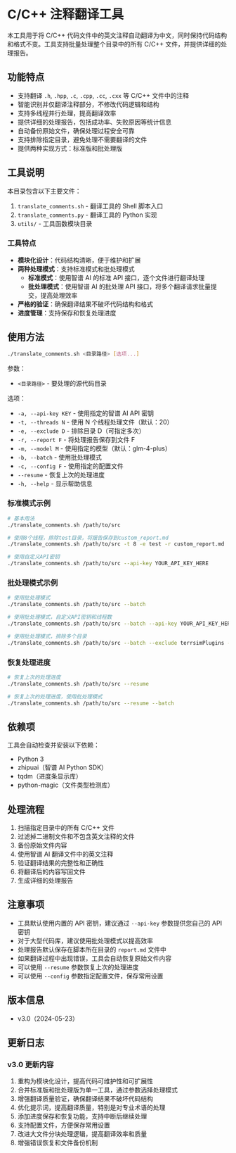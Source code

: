 # C/C++ 注释翻译工具

本工具用于将 C/C++ 代码文件中的英文注释自动翻译为中文，同时保持代码结构和格式不变。工具支持批量处理整个目录中的所有 C/C++ 文件，并提供详细的处理报告。

## 功能特点

- 支持翻译 `.h`, `.hpp`, `.c`, `.cpp`, `.cc`, `.cxx` 等 C/C++ 文件中的注释
- 智能识别并仅翻译注释部分，不修改代码逻辑和结构
- 支持多线程并行处理，提高翻译效率
- 提供详细的处理报告，包括成功率、失败原因等统计信息
- 自动备份原始文件，确保处理过程安全可靠
- 支持排除指定目录，避免处理不需要翻译的文件
- 提供两种实现方式：标准版和批处理版

## 工具说明

本目录包含以下主要文件：

1. `translate_comments.sh` - 翻译工具的 Shell 脚本入口
2. `translate_comments.py` - 翻译工具的 Python 实现
3. `utils/` - 工具函数模块目录

### 工具特点

- **模块化设计**：代码结构清晰，便于维护和扩展
- **两种处理模式**：支持标准模式和批处理模式
  - **标准模式**：使用智谱 AI 的标准 API 接口，逐个文件进行翻译处理
  - **批处理模式**：使用智谱 AI 的批处理 API 接口，将多个翻译请求批量提交，提高处理效率
- **严格的验证**：确保翻译结果不破坏代码结构和格式
- **进度管理**：支持保存和恢复处理进度

## 使用方法

```bash
./translate_comments.sh <目录路径> [选项...]
```

参数：
- `<目录路径>` - 要处理的源代码目录

选项：
- `-a, --api-key KEY` - 使用指定的智谱 AI API 密钥
- `-t, --threads N` - 使用 N 个线程处理文件（默认：20）
- `-e, --exclude D` - 排除目录 D（可指定多次）
- `-r, --report F` - 将处理报告保存到文件 F
- `-m, --model M` - 使用指定的模型（默认：glm-4-plus）
- `-b, --batch` - 使用批处理模式
- `-c, --config F` - 使用指定的配置文件
- `--resume` - 恢复上次的处理进度
- `-h, --help` - 显示帮助信息

### 标准模式示例

```bash
# 基本用法
./translate_comments.sh /path/to/src

# 使用8个线程，排除test目录，将报告保存到custom_report.md
./translate_comments.sh /path/to/src -t 8 -e test -r custom_report.md

# 使用自定义API密钥
./translate_comments.sh /path/to/src --api-key YOUR_API_KEY_HERE
```

### 批处理模式示例

```bash
# 使用批处理模式
./translate_comments.sh /path/to/src --batch

# 使用批处理模式，自定义API密钥和线程数
./translate_comments.sh /path/to/src --batch --api-key YOUR_API_KEY_HERE --threads 16

# 使用批处理模式，排除多个目录
./translate_comments.sh /path/to/src --batch --exclude terrsimPlugins --exclude thirdparty
```

### 恢复处理进度

```bash
# 恢复上次的处理进度
./translate_comments.sh /path/to/src --resume

# 恢复上次的处理进度，使用批处理模式
./translate_comments.sh /path/to/src --resume --batch
```

## 依赖项

工具会自动检查并安装以下依赖：

- Python 3
- zhipuai（智谱 AI Python SDK）
- tqdm（进度条显示库）
- python-magic（文件类型检测库）

## 处理流程

1. 扫描指定目录中的所有 C/C++ 文件
2. 过滤掉二进制文件和不包含英文注释的文件
3. 备份原始文件内容
4. 使用智谱 AI 翻译文件中的英文注释
5. 验证翻译结果的完整性和正确性
6. 将翻译后的内容写回文件
7. 生成详细的处理报告

## 注意事项

- 工具默认使用内置的 API 密钥，建议通过 `--api-key` 参数提供您自己的 API 密钥
- 对于大型代码库，建议使用批处理模式以提高效率
- 处理报告默认保存在脚本所在目录的 `report.md` 文件中
- 如果翻译过程中出现错误，工具会自动恢复原始文件内容
- 可以使用 `--resume` 参数恢复上次的处理进度
- 可以使用 `--config` 参数指定配置文件，保存常用设置

## 版本信息

- v3.0（2024-05-23）

## 更新日志

### v3.0 更新内容
1. 重构为模块化设计，提高代码可维护性和可扩展性
2. 合并标准版和批处理版为单一工具，通过参数选择处理模式
3. 增强翻译质量验证，确保翻译结果不破坏代码结构
4. 优化提示词，提高翻译质量，特别是对专业术语的处理
5. 添加进度保存和恢复功能，支持中断后继续处理
6. 支持配置文件，方便保存常用设置
7. 改进大文件分块处理逻辑，提高翻译效率和质量
8. 增强错误恢复和文件备份机制
